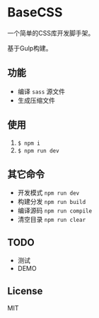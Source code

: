 # BaseCSS

一个简单的CSS库开发脚手架。

基于Gulp构建。

## 功能

- 编译 `sass` 源文件
- 生成压缩文件

## 使用

1. `$ npm i`
1. `$ npm run dev`

## 其它命令

- 开发模式 `npm run dev`
- 构建分发 `npm run build`
- 编译源码 `npm run compile`
- 清空目录 `npm run clear`

## TODO

- 测试
- DEMO

## License

MIT